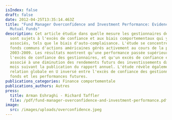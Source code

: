 ```yaml
---
isIndex: false
draft: false
date: 2012-04-25T13:35:14.463Z
title: "Fund Manager Overconfidence and Investment Performance: Evidence from
  Mutual Funds"
description: Cet article étudie dans quelle mesure les gestionnaires de fonds
  sont sujets à l'excès de confiance et aux biais comportementaux qui y sont
  associés, tels que le biais d'auto-complaisance. L'étude se concentre sur les
  fonds communs d'actions américaines gérés activement au cours de la période
  2003-2009. Les résultats montrent qu'une performance passée supérieure stimule
  l'excès de confiance des gestionnaires, et qu'un excès de confiance est
  associé à une diminution des rendements futurs des investissements dans les 12
  mois suivant la publication du rapport annuel. L'étude révèle également une
  relation globale en U inversé entre l'excès de confiance des gestionnaires de
  fonds et les performances futures.
publications_categories: Finance comportementale
publications_authors: Autres
press:
  title: Arman Eshraghi - Richard Taffler
  file: /pdf/fund-manager-overconfidence-and-investment-performance.pdf
image:
  src: /images/uploads/overconfidence.jpeg
---
```

